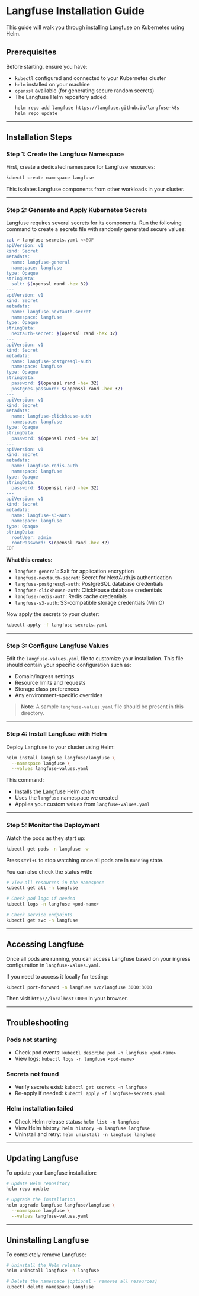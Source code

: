 # Langfuse Installation Guide

This guide will walk you through installing Langfuse on Kubernetes using Helm.

## Prerequisites

Before starting, ensure you have:
- `kubectl` configured and connected to your Kubernetes cluster
- `helm` installed on your machine
- `openssl` available (for generating secure random secrets)
- The Langfuse Helm repository added:
  ```bash
  helm repo add langfuse https://langfuse.github.io/langfuse-k8s
  helm repo update
  ```

---

## Installation Steps

### Step 1: Create the Langfuse Namespace

First, create a dedicated namespace for Langfuse resources:

```bash
kubectl create namespace langfuse
```

This isolates Langfuse components from other workloads in your cluster.

---

### Step 2: Generate and Apply Kubernetes Secrets

Langfuse requires several secrets for its components. Run the following command to create a secrets file with randomly generated secure values:

```bash
cat > langfuse-secrets.yaml <<EOF
apiVersion: v1
kind: Secret
metadata:
  name: langfuse-general
  namespace: langfuse
type: Opaque
stringData:
  salt: $(openssl rand -hex 32)
---
apiVersion: v1
kind: Secret
metadata:
  name: langfuse-nextauth-secret
  namespace: langfuse
type: Opaque
stringData:
  nextauth-secret: $(openssl rand -hex 32)
---
apiVersion: v1
kind: Secret
metadata:
  name: langfuse-postgresql-auth
  namespace: langfuse
type: Opaque
stringData:
  password: $(openssl rand -hex 32)
  postgres-password: $(openssl rand -hex 32)
---
apiVersion: v1
kind: Secret
metadata:
  name: langfuse-clickhouse-auth
  namespace: langfuse
type: Opaque
stringData:
  password: $(openssl rand -hex 32)
---
apiVersion: v1
kind: Secret
metadata:
  name: langfuse-redis-auth
  namespace: langfuse
type: Opaque
stringData:
  password: $(openssl rand -hex 32)
---
apiVersion: v1
kind: Secret
metadata:
  name: langfuse-s3-auth
  namespace: langfuse
type: Opaque
stringData:
  rootUser: admin
  rootPassword: $(openssl rand -hex 32)
EOF
```

**What this creates:**
- `langfuse-general`: Salt for application encryption
- `langfuse-nextauth-secret`: Secret for NextAuth.js authentication
- `langfuse-postgresql-auth`: PostgreSQL database credentials
- `langfuse-clickhouse-auth`: ClickHouse database credentials
- `langfuse-redis-auth`: Redis cache credentials
- `langfuse-s3-auth`: S3-compatible storage credentials (MinIO)

Now apply the secrets to your cluster:

```bash
kubectl apply -f langfuse-secrets.yaml
```

---

### Step 3: Configure Langfuse Values

Edit the `langfuse-values.yaml` file to customize your installation. This file should contain your specific configuration such as:
- Domain/ingress settings
- Resource limits and requests
- Storage class preferences
- Any environment-specific overrides

> **Note**: A sample `langfuse-values.yaml` file should be present in this directory.

---

### Step 4: Install Langfuse with Helm

Deploy Langfuse to your cluster using Helm:

```bash
helm install langfuse langfuse/langfuse \
  --namespace langfuse \
  --values langfuse-values.yaml
```

This command:
- Installs the Langfuse Helm chart
- Uses the `langfuse` namespace we created
- Applies your custom values from `langfuse-values.yaml`

---

### Step 5: Monitor the Deployment

Watch the pods as they start up:

```bash
kubectl get pods -n langfuse -w
```

Press `Ctrl+C` to stop watching once all pods are in `Running` state.

You can also check the status with:

```bash
# View all resources in the namespace
kubectl get all -n langfuse

# Check pod logs if needed
kubectl logs -n langfuse <pod-name>

# Check service endpoints
kubectl get svc -n langfuse
```

---

## Accessing Langfuse

Once all pods are running, you can access Langfuse based on your ingress configuration in `langfuse-values.yaml`.

If you need to access it locally for testing:

```bash
kubectl port-forward -n langfuse svc/langfuse 3000:3000
```

Then visit `http://localhost:3000` in your browser.

---

## Troubleshooting

### Pods not starting
- Check pod events: `kubectl describe pod -n langfuse <pod-name>`
- View logs: `kubectl logs -n langfuse <pod-name>`

### Secrets not found
- Verify secrets exist: `kubectl get secrets -n langfuse`
- Re-apply if needed: `kubectl apply -f langfuse-secrets.yaml`

### Helm installation failed
- Check Helm release status: `helm list -n langfuse`
- View Helm history: `helm history -n langfuse langfuse`
- Uninstall and retry: `helm uninstall -n langfuse langfuse`

---

## Updating Langfuse

To update your Langfuse installation:

```bash
# Update Helm repository
helm repo update

# Upgrade the installation
helm upgrade langfuse langfuse/langfuse \
  --namespace langfuse \
  --values langfuse-values.yaml
```

---

## Uninstalling Langfuse

To completely remove Langfuse:

```bash
# Uninstall the Helm release
helm uninstall langfuse -n langfuse

# Delete the namespace (optional - removes all resources)
kubectl delete namespace langfuse
```